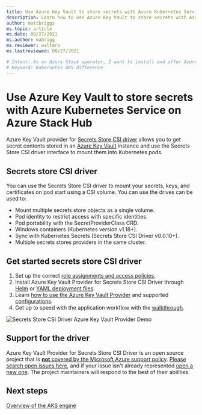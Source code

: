 ```yaml
---
title: Use Azure Key Vault to store secrets with Azure Kubernetes Service on Azure Stack Hub
description: Learn how to use Azure Key Vault to store secrets with Azure Kubernetes Service on Azure Stack Hub
author: mattbriggs
ms.topic: article
ms.date: 08/27/2021
ms.author: mabrigg
ms.reviewer: waltero
ms.lastreviewed: 08/27/2021

# Intent: As an Azure Stack operator, I want to install and offer Azure Kubernetes Service on Azure Stack Hub so my supported user can offer containerized solutions.
# Keyword: Kubernetes AKS difference
---
```


# Use Azure Key Vault to store secrets with Azure Kubernetes Service on Azure Stack Hub

Azure Key Vault provider for [Secrets Store CSI driver](https://github.com/kubernetes-sigs/secrets-store-csi-driver) allows you to get secret contents stored in an [Azure Key Vault](/azure/key-vault/general/overview) instance and use the Secrets Store CSI driver interface to mount them into Kubernetes pods.

## Secrets store CSI driver

You can use the Secrets Store CSI driver to mount your secrets, keys, and certificates on pod start using a CSI volume. You can use the drives can be used to:

- Mount multiple secrets store objects as a single volume.
- Pod identity to restrict access with specific identities.
- Pod portability with the SecretProviderClass CRD.
- Windows containers (Kubernetes version v1.18+).
- Sync with Kubernetes Secrets (Secrets Store CSI Driver v0.0.10+).
- Multiple secrets stores providers in the same cluster.
## Get started secrets store CSI driver

1. Set up the correct [role assignments and access policies](https://azure.github.io/secrets-store-csi-driver-provider-azure/configurations/identity-access-modes/).
2. Install Azure Key Vault Provider for Secrets Store CSI Driver through [Helm](https://azure.github.io/secrets-store-csi-driver-provider-azure/getting-started/installation/#deployment-using-helm) or [YAML deployment files](https://azure.github.io/secrets-store-csi-driver-provider-azure/getting-started/installation/#using-deployment-yamls). 
3. Learn [how to use the Azure Key Vault Provider](https://azure.github.io/secrets-store-csi-driver-provider-azure/getting-started/usage/) and supported [configurations](https://azure.github.io/secrets-store-csi-driver-provider-azure/configurations/).
4. Get up to speed with the application workflow with the [walkthrough](https://azure.github.io/secrets-store-csi-driver-provider-azure/demos/standard-walkthrough/).

![Secrets Store CSI Driver Azure Key Vault Provider Demo](media/aks-how-to-store-secrets/demo.gif)
## Support for the driver

Azure Key Vault Provider for Secrets Store CSI Driver is an open source project that is [**not** covered by the Microsoft Azure support policy](https://support.microsoft.com/help/2941892/support-for-linux-and-open-source-technology-in-azure). [Please search open issues here](https://github.com/Azure/secrets-store-csi-driver-provider-azure/issues), and if your issue isn't already represented [open a new one](https://github.com/Azure/secrets-store-csi-driver-provider-azure/issues/new/choose). The project maintainers will respond to the best of their abilities.

## Next steps

[Overview of the AKS engine](azure-stack-kubernetes-aks-engine-overview.md)

